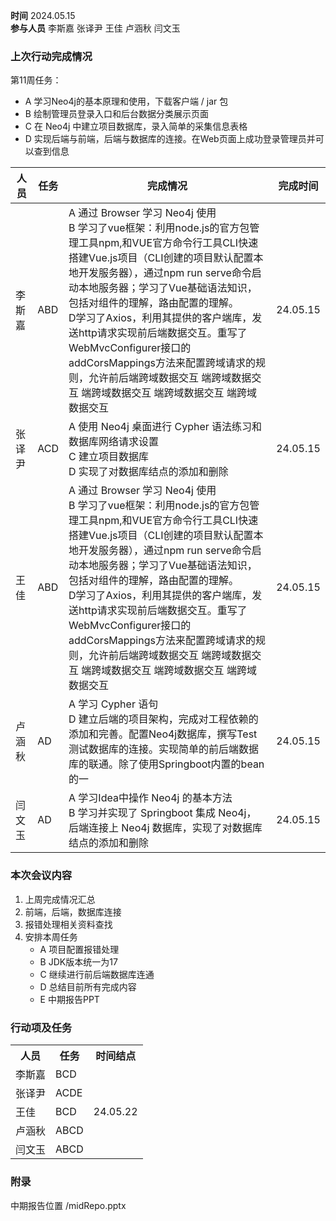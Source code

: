 **时间**  2024.05.15  
**参与人员**  李斯嘉  张译尹  王佳  卢涵秋  闫文玉  
### 上次行动完成情况  

第11周任务：  
   - A 学习Neo4j的基本原理和使用，下载客户端 / jar 包  
   - B 绘制管理员登录入口和后台数据分类展示页面  
   - C 在 Neo4j 中建立项目数据库，录入简单的采集信息表格  
   - D 实现后端与前端，后端与数据库的连接。在Web页面上成功登录管理员并可以查到信息  

| 人员  | 任务  | 完成情况                                                                                                                                                                                                                                                                                                                    | 完成时间     |
| --- | --- | ----------------------------------------------------------------------------------------------------------------------------------------------------------------------------------------------------------------------------------------------------------------------------------------------------------------------- | -------- |
| 李斯嘉 | ABD | A 通过 Browser 学习 Neo4j 使用  <br>B 学习了vue框架：利用node.js的官方包管理工具npm,和VUE官方命令行工具CLI快速搭建Vue.js项目（CLI创建的项目默认配置本地开发服务器），通过npm run serve命令启动本地服务器；学习了Vue基础语法知识，包括对组件的理解，路由配置的理解。  <br>D学习了Axios，利用其提供的客户端库，发送http请求实现前后端数据交互。重写了WebMvcConfigurer接口的addCorsMappings方法来配置跨域请求的规则，允许前后端跨域数据交互   端跨域数据交互   端跨域数据交互   端跨域数据交互   端跨域数据交互 | 24.05.15 |
| 张译尹 | ACD | A 使用 Neo4j 桌面进行 Cypher 语法练习和数据库网络请求设置  <br>C 建立项目数据库  <br>D 实现了对数据库结点的添加和删除                                                                                                                                                                                                                                             | 24.05.15 |
| 王佳  | ABD | A 通过 Browser 学习 Neo4j 使用  <br>B 学习了vue框架：利用node.js的官方包管理工具npm,和VUE官方命令行工具CLI快速搭建Vue.js项目（CLI创建的项目默认配置本地开发服务器），通过npm run serve命令启动本地服务器；学习了Vue基础语法知识，包括对组件的理解，路由配置的理解。  <br>D学习了Axios，利用其提供的客户端库，发送http请求实现前后端数据交互。重写了WebMvcConfigurer接口的addCorsMappings方法来配置跨域请求的规则，允许前后端跨域数据交互   端跨域数据交互   端跨域数据交互   端跨域数据交互   端跨域数据交互 | 24.05.15 |
| 卢涵秋 | AD  | A 学习 Cypher 语句  <br>D 建立后端的项目架构，完成对工程依赖的添加和完善。配置Neo4j数据库，撰写Test测试数据库的连接。实现简单的前后端数据库的联通。除了使用Springboot内置的bean的一                                                                                                                                                                                                          | 24.05.15 |
| 闫文玉 | AD  | A 学习Idea中操作 Neo4j 的基本方法  <br>B 学习并实现了 Springboot 集成 Neo4j，后端连接上 Neo4j 数据库，实现了对数据库结点的添加和删除                                                                                                                                                                                                                               | 24.05.15 |

### 本次会议内容  

1. 上周完成情况汇总  
2. 前端，后端，数据库连接  
3. 报错处理相关资料查找  
4. 安排本周任务  
   - A  项目配置报错处理  
   - B JDK版本统一为17  
   - C 继续进行前后端数据库连通  
   - D 总结目前所有完成内容  
   - E 中期报告PPT  

### 行动项及任务  

<table>
<tr>
<th align="center">人员</th>
<th align="center">任务</th>
<th vertical-align="center">时间结点</th>
</tr>
<tr>
<td>李斯嘉</td>
<td>BCD</td>
<td rowspan=6 td align="center" vertical-align="middle">24.05.22</td>
</tr>
<tr>
<td>张译尹</td>
<td>ACDE</td>
</tr>
<tr>
<td>王佳</td>
<td>BCD</td>
</tr>
<tr>
<td>卢涵秋</td>
<td>ABCD</td>
</tr>
<tr>
<td>闫文玉</td>
<td>ABCD</td>
</tr>
<tr>
</table>

### 附录  
中期报告位置  /midRepo.pptx  